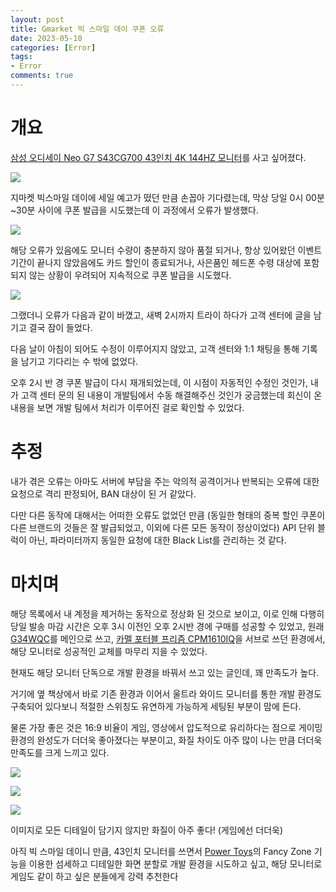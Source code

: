 ```yaml
---
layout: post
title: Gmarket 빅 스마일 데이 쿠폰 오류
date: 2023-05-10
categories: [Error]
tags: 
- Error
comments: true
---
```


# 개요

[삼성 오디세이 Neo G7 S43CG700 43인치 4K 144HZ 모니터](http://item.gmarket.co.kr/Item?goodscode=2723622623)를 사고 싶어졌다.

![](../..../../blog/img/2023/S43CG700.png)

지마켓 빅스마일 데이에 세일 예고가 떴던 만큼 손꼽아 기다렸는데, 막상 당일 0시 00분~30분 사이에 쿠폰 발급을 시도했는데 이 과정에서 오류가 발생했다.

![](../..../../blog/img/2023/gmarket_coupon_error_1.PNG)

해당 오류가 있음에도 모니터 수량이 충분하지 않아 품절 되거나, 항상 있어왔던 이벤트 기간이 끝나지 않았음에도 카드 할인이 종료되거나, 사은품인 헤드폰 수령 대상에 포함되지 않는 상황이 우려되어 지속적으로 쿠폰 발급을 시도했다.

![](../..../../blog/img/2023/gmarket_coupon_error_2.PNG)

그랬더니 오류가 다음과 같이 바꼈고, 새벽 2시까지 트라이 하다가 고객 센터에 글을 남기고 결국 잠이 들었다.

다음 날이 아침이 되어도 수정이 이루어지지 않았고, 고객 센터와 1:1 채팅을 통해 기록을 남기고 기다리는 수 밖에 없었다.


오후 2시 반 경 쿠폰 발급이 다시 재개되었는데, 이 시점이 자동적인 수정인 것인가, 내가 고객 센터 문의 된 내용이 개발팀에서 수동 해결해주신 것인가 궁금했는데 회신이 온 내용을 보면 개발 팀에서 처리가 이루어진 걸로 확인할 수 있었다.

# 추정

내가 겪은 오류는 아마도 서버에 부담을 주는 악의적 공격이거나 반복되는 오류에 대한 요청으로 격리 판정되어, BAN 대상이 된 거 같았다.

다만 다른 동작에 대해서는 어떠한 오류도 없었던 만큼 (동일한 형태의 중복 할인 쿠폰이 다른 브랜드의 것들은 잘 발급되었고, 이외에 다른 모든 동작이 정상이었다) API 단위 블럭이 아닌, 파라미터까지 동일한 요청에 대한 Black List를 관리하는 것 같다.

# 마치며

해당 목록에서 내 계정을 제거하는 동작으로 정상화 된 것으로 보이고, 이로 인해 다행히 당일 발송 마감 시간은 오후 3시 이전인 오후 2시반 경에 구매를 성공할 수 있었고, 원래 [G34WQC](https://www.gigabyte.com/kr/Monitor/G34WQC)를 메인으로 쓰고, [카멜 포터블 프리즘 CPM1610IQ](https://prod.danawa.com/info/?pcode=18365327)을 서브로 쓰던 환경에서, 해당 모니터로 성공적인 교체를 마무리 지을 수 있었다.

현재도 해당 모니터 단독으로 개발 환경을 바꿔서 쓰고 있는 글인데, 꽤 만족도가 높다.

거기에 옆 책상에서 바로 기존 환경과 이어서 울트라 와이드 모니터를 통한 개발 환경도 구축되어 있다보니 적절한 스위칭도 유연하게 가능하게 세팅된 부분이 맘에 든다.

물론 가장 좋은 것은 16:9 비율이 게임, 영상에서 압도적으로 유리하다는 점으로 게이밍 환경의 완성도가 더더욱 좋아졌다는 부분이고, 화질 차이도 아주 많이 나는 만큼 더더욱 만족도를 크게 느끼고 있다.


![](../..../../blog/img/2023/S43CG700_1.jpeg)

![](../..../../blog/img/2023/S43CG700_2.jpeg)

![](../..../../blog/img/2023/S43CG700_3.jpeg)

이미지로 모든 디테일이 담기지 않지만 화질이 아주 좋다! (게임에선 더더욱)

아직 빅 스마일 데이니 만큼, 43인치 모니터를 쓰면서 [Power Toys](https://learn.microsoft.com/ko-kr/windows/powertoys/install)의 Fancy Zone 기능을  이용한 섬세하고 디테일한 화면 분할로 개발 환경을 시도하고 싶고, 해당 모니터로 게임도 같이 하고 싶은 분들에게 강력 추천한다